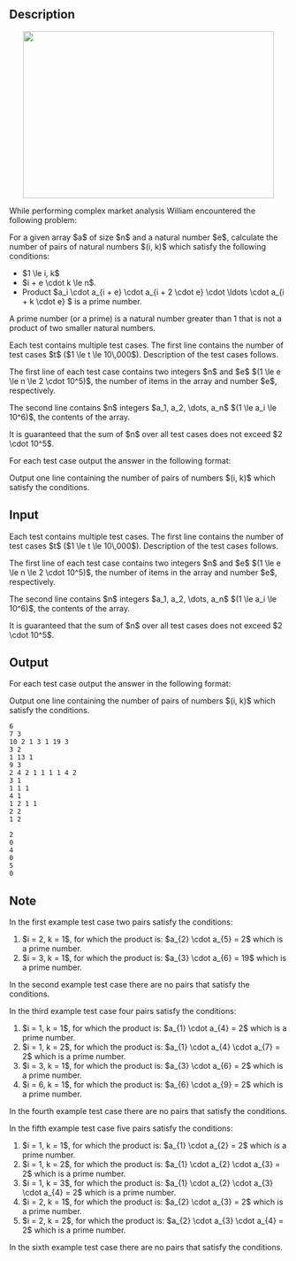 ## Description

<div><center> <img class="tex-graphics" height="302px" src="file://mzW1wmca.png" style="max-width: 100.0%;max-height: 100.0%;" width="454px"> </center><p>While performing complex market analysis William encountered the following problem:</p><p>For a given array $a$ of size $n$ and a natural number $e$, calculate the number of pairs of natural numbers $(i, k)$ which satisfy the following conditions: </p><ul> <li> $1 \le i, k$ </li><li> $i + e \cdot k \le n$. </li><li> Product $a_i \cdot a_{i + e} \cdot a_{i + 2 \cdot e} \cdot \ldots \cdot a_{i + k \cdot e} $ is a prime number. </li></ul><p>A prime number (or a prime) is a natural number greater than 1 that is not a product of two smaller natural numbers.</p></div><div class="input-specification"><p>Each test contains multiple test cases. The first line contains the number of test cases $t$ ($1 \le t \le 10\,000$). Description of the test cases follows.</p><p>The first line of each test case contains two integers $n$ and $e$ $(1 \le e \le n \le 2 \cdot 10^5)$, the number of items in the array and number $e$, respectively.</p><p>The second line contains $n$ integers $a_1, a_2, \dots, a_n$ $(1 \le a_i \le 10^6)$, the contents of the array.</p><p>It is guaranteed that the sum of $n$ over all test cases does not exceed $2 \cdot 10^5$.</p></div><div class="output-specification"><p>For each test case output the answer in the following format:</p><p>Output one line containing the number of pairs of numbers $(i, k)$ which satisfy the conditions.</p></div>

## Input

<p>Each test contains multiple test cases. The first line contains the number of test cases $t$ ($1 \le t \le 10\,000$). Description of the test cases follows.</p><p>The first line of each test case contains two integers $n$ and $e$ $(1 \le e \le n \le 2 \cdot 10^5)$, the number of items in the array and number $e$, respectively.</p><p>The second line contains $n$ integers $a_1, a_2, \dots, a_n$ $(1 \le a_i \le 10^6)$, the contents of the array.</p><p>It is guaranteed that the sum of $n$ over all test cases does not exceed $2 \cdot 10^5$.</p>

## Output

<p>For each test case output the answer in the following format:</p><p>Output one line containing the number of pairs of numbers $(i, k)$ which satisfy the conditions.</p>





```input1
6
7 3
10 2 1 3 1 19 3
3 2
1 13 1
9 3
2 4 2 1 1 1 1 4 2
3 1
1 1 1
4 1
1 2 1 1
2 2
1 2
```




```output1
2
0
4
0
5
0
```



## Note

<p>In the first example test case two pairs satisfy the conditions: </p><ol> <li> $i = 2, k = 1$, for which the product is: $a_{2} \cdot a_{5} = 2$ which is a prime number. </li><li> $i = 3, k = 1$, for which the product is: $a_{3} \cdot a_{6} = 19$ which is a prime number. </li></ol><p>In the second example test case there are no pairs that satisfy the conditions.</p><p>In the third example test case four pairs satisfy the conditions: </p><ol> <li> $i = 1, k = 1$, for which the product is: $a_{1} \cdot a_{4} = 2$ which is a prime number. </li><li> $i = 1, k = 2$, for which the product is: $a_{1} \cdot a_{4} \cdot a_{7} = 2$ which is a prime number. </li><li> $i = 3, k = 1$, for which the product is: $a_{3} \cdot a_{6} = 2$ which is a prime number. </li><li> $i = 6, k = 1$, for which the product is: $a_{6} \cdot a_{9} = 2$ which is a prime number. </li></ol><p>In the fourth example test case there are no pairs that satisfy the conditions.</p><p>In the fifth example test case five pairs satisfy the conditions: </p><ol> <li> $i = 1, k = 1$, for which the product is: $a_{1} \cdot a_{2} = 2$ which is a prime number. </li><li> $i = 1, k = 2$, for which the product is: $a_{1} \cdot a_{2} \cdot a_{3} = 2$ which is a prime number. </li><li> $i = 1, k = 3$, for which the product is: $a_{1} \cdot a_{2} \cdot a_{3} \cdot a_{4} = 2$ which is a prime number. </li><li> $i = 2, k = 1$, for which the product is: $a_{2} \cdot a_{3} = 2$ which is a prime number. </li><li> $i = 2, k = 2$, for which the product is: $a_{2} \cdot a_{3} \cdot a_{4} = 2$ which is a prime number. </li></ol><p>In the sixth example test case there are no pairs that satisfy the conditions.</p>
